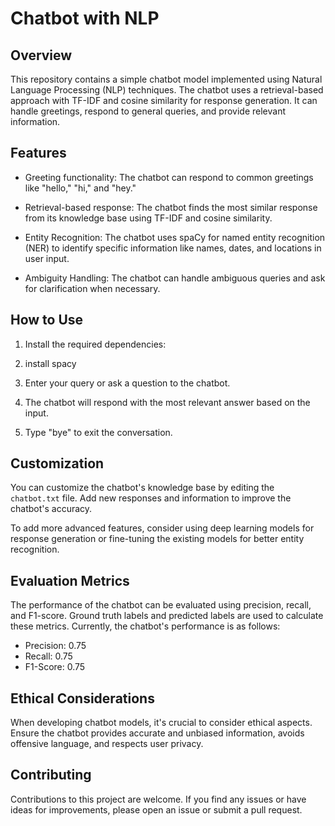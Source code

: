 # Chatbot with NLP


## Overview

This repository contains a simple chatbot model implemented using Natural Language Processing (NLP) techniques. The chatbot uses a retrieval-based approach with TF-IDF and cosine similarity for response generation. It can handle greetings, respond to general queries, and provide relevant information.

## Features

- Greeting functionality: The chatbot can respond to common greetings like "hello," "hi," and "hey."

- Retrieval-based response: The chatbot finds the most similar response from its knowledge base using TF-IDF and cosine similarity.

- Entity Recognition: The chatbot uses spaCy for named entity recognition (NER) to identify specific information like names, dates, and locations in user input.

- Ambiguity Handling: The chatbot can handle ambiguous queries and ask for clarification when necessary.

## How to Use

1. Install the required dependencies:
2. install spacy
3. Enter your query or ask a question to the chatbot.

4. The chatbot will respond with the most relevant answer based on the input.

5. Type "bye" to exit the conversation.

## Customization

You can customize the chatbot's knowledge base by editing the `chatbot.txt` file. Add new responses and information to improve the chatbot's accuracy.

To add more advanced features, consider using deep learning models for response generation or fine-tuning the existing models for better entity recognition.

## Evaluation Metrics

The performance of the chatbot can be evaluated using precision, recall, and F1-score. Ground truth labels and predicted labels are used to calculate these metrics. Currently, the chatbot's performance is as follows:

- Precision: 0.75
- Recall: 0.75
- F1-Score: 0.75

## Ethical Considerations

When developing chatbot models, it's crucial to consider ethical aspects. Ensure the chatbot provides accurate and unbiased information, avoids offensive language, and respects user privacy.

## Contributing

Contributions to this project are welcome. If you find any issues or have ideas for improvements, please open an issue or submit a pull request.





